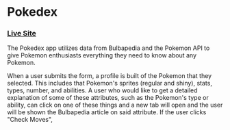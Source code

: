 # Pokedex

### [Live Site](https://bernardmurphy.net/pokedex)

The Pokedex app utilizes data from Bulbapedia and the Pokemon API to give Pokemon enthusiasts everything they need to know about any Pokemon.

When a user submits the form, a profile is built of the Pokemon that they selected. This includes that Pokemon's sprites (regular and shiny), stats, types, number, and abilities. A user who would like to get a detailed explanation of some of these attributes, such as the Pokemon's type or ability, can click on one of these things and a new tab will open and the user will be shown the Bulbapedia article on said attribute. If the user clicks "Check Moves",  
